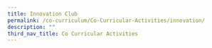 ```yaml
---
title: Innovation Club
permalink: /co-curriculum/Co-Curricular-Activities/innovation/
description: ""
third_nav_title: Co Curricular Activities
---
```

